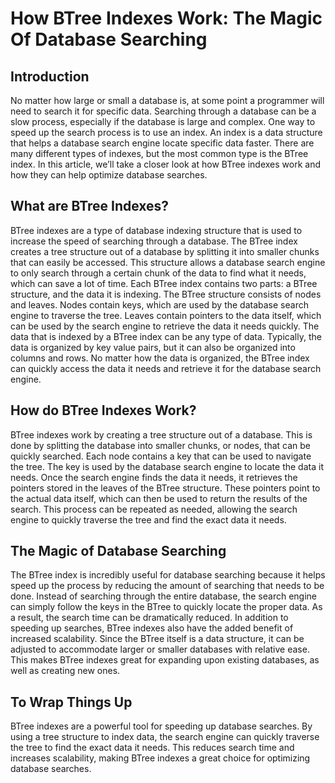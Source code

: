 # How BTree Indexes Work: The Magic Of Database Searching

## Introduction
No matter how large or small a database is, at some point a programmer will need to search it for specific data. Searching through a database can be a slow process, especially if the database is large and complex. One way to speed up the search process is to use an index. 
An index is a data structure that helps a database search engine locate specific data faster. There are many different types of indexes, but the most common type is the BTree index. In this article, we’ll take a closer look at how BTree indexes work and how they can help optimize database searches.

## What are BTree Indexes?

 BTree indexes are a type of database indexing structure that is used to increase the speed of searching through a database. The BTree index creates a tree structure out of a database by splitting it into smaller chunks that can easily be accessed. This structure allows a database search engine to only search through a certain chunk of the data to find what it needs, which can save a lot of time. Each BTree index contains two parts: a BTree structure, and the data it is indexing. The BTree structure consists of nodes and leaves. Nodes contain keys, which are used by the database search engine to traverse the tree. Leaves contain pointers to the data itself, which can be used by the search engine to retrieve the data it needs quickly. The data that is indexed by a BTree index can be any type of data. Typically, the data is organized by key value pairs, but it can also be organized into columns and rows. No matter how the data is organized, the BTree index can quickly access the data it needs and retrieve it for the database search engine. 

## How do BTree Indexes Work?

 BTree indexes work by creating a tree structure out of a database. This is done by splitting the database into smaller chunks, or nodes, that can be quickly searched. Each node contains a key that can be used to navigate the tree. The key is used by the database search engine to locate the data it needs. Once the search engine finds the data it needs, it retrieves the pointers stored in the leaves of the BTree structure. These pointers point to the actual data itself, which can then be used to return the results of the search. This process can be repeated as needed, allowing the search engine to quickly traverse the tree and find the exact data it needs. 

## The Magic of Database Searching

 The BTree index is incredibly useful for database searching because it helps speed up the process by reducing the amount of searching that needs to be done. Instead of searching through the entire database, the search engine can simply follow the keys in the BTree to quickly locate the proper data. As a result, the search time can be dramatically reduced. In addition to speeding up searches, BTree indexes also have the added benefit of increased scalability. Since the BTree itself is a data structure, it can be adjusted to accommodate larger or smaller databases with relative ease. This makes BTree indexes great for expanding upon existing databases, as well as creating new ones. 

## To Wrap Things Up

 BTree indexes are a powerful tool for speeding up database searches. By using a tree structure to index data, the search engine can quickly traverse the tree to find the exact data it needs. This reduces search time and increases scalability, making BTree indexes a great choice for optimizing database searches.
